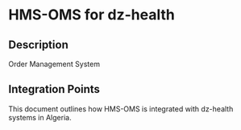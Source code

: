 # HMS-OMS for dz-health

## Description

Order Management System

## Integration Points

This document outlines how HMS-OMS is integrated with dz-health systems in Algeria.

